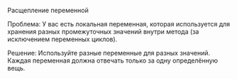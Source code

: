 Расщепление переменной

Проблема: У вас есть локальная переменная, которая используется для хранения разных промежуточных значений внутри метода (за исключением переменных циклов).

Решение: Используйте разные переменные для разных значений. Каждая переменная должна отвечать только за одну определённую вещь.
